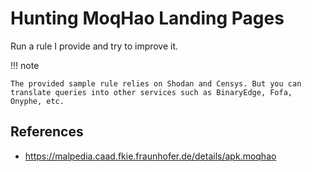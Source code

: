 # Hunting MoqHao Landing Pages

Run a rule I provide and try to improve it.

!!! note

    The provided sample rule relies on Shodan and Censys. But you can translate queries into other services such as BinaryEdge, Fofa, Onyphe, etc.

## References

- https://malpedia.caad.fkie.fraunhofer.de/details/apk.moqhao
